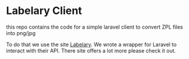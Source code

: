 # Labelary Client

this repo contains the code for a simple laravel client to convert ZPL files into png/jpg

To do that we use the site [Labelary](http://labelary.com/). We wrote a wrapper for Laravel to interact with their API. There site offers a lot more please check it out.
